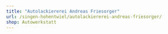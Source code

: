 ```yaml
---
title: "Autolackiererei Andreas Friesorger"
url: /singen-hohentwiel/autolackiererei-andreas-friesorger/
shop: Autowerkstatt
---
```

